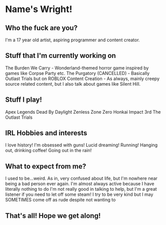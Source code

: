 # Name's Wright!

## Who the fuck are you?
I'm a 17 year old artist, aspiring programmer and content creator.

## Stuff that I'm currently working on
The Burden We Carry - Wonderland-themed horror game inspired by games like Corpse Party etc.
The Purgatory (CANCELLED) - Basically Outlast Trials but on ROBLOX
Content Creation - As always, mainly creepy source related content, but I also talk about games like Silent Hill.

## Stuff I play!
Apex Legends
Dead By Daylight
Zenless Zone Zero
Honkai Impact 3rd
The Outlast Trials

## IRL Hobbies and interests
I love history!
I'm obsessed with guns!
Lucid dreaming!
Running!
Hanging out, drinking coffee!
Going out in the rain!

## What to expect from me?
I used to be...weird. As in, very confused about life, but I'm nowhere near being a bad person ever again.
I'm almost always active because I have literally nothing to do
I'm not really good in talking to help, but I'm a great listener if you need to let off some steam!
I try to be very kind but I may SOMETIMES come off as rude despite not wanting to


## That's all! Hope we get along!
